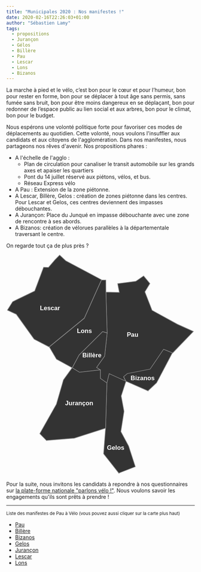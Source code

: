 ```yaml
---
title: "Municipales 2020 : Nos manifestes !"
date: 2020-02-16T22:26:03+01:00
author: "Sébastien Lamy"
tags:
  - propositions
  - Jurançon
  - Gélos
  - Billère
  - Pau
  - Lescar
  - Lons
  - Bizanos
---
```


La marche à pied et le vélo, c’est bon pour le cœur et pour l’humeur, bon pour rester en forme, bon pour se déplacer à tout âge sans permis, sans fumée sans bruit, bon pour être moins dangereux en se déplaçant, bon pour redonner de l’espace public au lien social et aux arbres, bon pour le climat, bon pour le budget.

Nous espérons une volonté politique forte pour favoriser ces modes de déplacements
au quotidien. Cette volonté, nous voulons l'insuffler aux candidats et aux citoyens
de l'agglomération. Dans nos manifestes, nous partageons nos rêves d'avenir. Nos
propositions phares : 

* A l'échelle de l'agglo :
  * Plan de circulation pour canaliser le transit automobile sur les grands axes et apaiser les quartiers
  * Pont du 14 juillet réservé aux piétons, vélos, et bus.
  * Réseau Express vélo
* A Pau : Extension de la zone piétonne.
* A Lescar, Billère, Gelos : création de zones piétonne dans les centres. Pour Lescar et Gelos, ces centres deviennent des impasses débouchantes.
* A Jurançon: Place du Junqué en impasse débouchante avec une zone de rencontre à ses abords.
* A Bizanos: création de vélorues parallèles à la départementale traversant le centre.

On regarde tout ça de plus près ?

<style type="text/css" media="screen">
  path {fill:#333; stroke: #888; stroke-width:2;}
  svg text {line-height:125%;font-weight:bold;font-family:"Liberation Sans";fill:#fff;font-size:22.5px;}
  a:hover path, a:focus path {fill:#07E86A; transition: .6s fill}
  a:hover text, a:focus text {fill:#333;}
  svg {width:100%;}
</style>
<svg xmlns="http://www.w3.org/2000/svg" viewBox="0 0 677.66175 795.17204">
 <g transform="translate(-4.2903 -162.08)" id="ManifestMap">
  <a href="https://municipales2020.parlons-velo.fr/manifeste/download/Pau">
    <path id="64445 PAU" d="m366.15 625.47-23.584-16.553-0.002-30.434-13.71-9.0772 29.075-40.58 9.0724-83.135-4.3441-146.78 48.175 1.0388-6.0471-31.502 65.318-8.5433 28.152-19.222 22.653 27.231-18.233 29.9 25.852 66.369 90.537 49.657 58.267 26.163-75.722 78.543-31.505-12.814-48.616 71.228-81.89 16.018-13.246 11.213 8.2555 16.018-60.206-27.231-8.2517 33.639z"/>
  <text y="459.06836" x="437.84421">Pau</text>
  </a>
  <a href="https://municipales2020.parlons-velo.fr/manifeste/download/Billere">
  <path id="64129 BILLERE" d="m342.57 578.42-75.152 8.5432-26.109-16.019 24.722-45.919 84.803-84.256 16.176 4.9393-9.0724 83.135-29.076 40.58 13.71 9.0766z"/>
  <text y="533.80737" x="277.84268">Billère</text>
  </a>
  <a href="https://municipales2020.parlons-velo.fr/manifeste/download/Bizanos">
  <path id="64132 BIZANOS" d="m514.39 653.92-79.783-35.24-8.2555-16.018 13.246-11.213 81.89-16.018 48.616-71.228 31.505 12.814-56.783 107.75-30.437 28.299z"/>
  <text y="615.01691" x="451.54691">Bizanos</text>
  </a>
  <a href="https://municipales2020.parlons-velo.fr/manifeste/download/Gelos">
  <path id="64237 GELOS" d="m409.22 949.22-55.061-69.68 7.1844-91.411 4.8093-162.64 8.2517-33.638 60.206 27.231-17.107 52.86 10.199 55.103-11.358 72.776 27.835 51.792 24.144 74.325-59.111 22.959z"/>
  <text y="865.01093" x="366.28308">Gelos</text>
  </a>
  <a href="https://municipales2020.parlons-velo.fr/manifeste/download/Jurancon">
  <path id="64284 JURANCON" d="m148.92 831.95-24.222-24.561 59.852-106.04 25.311-87.46 31.446-43.249 26.11 16.018 75.152-8.5427 0.002 30.434 23.584 16.553-4.8094 162.64-112.43 35.774-99.987 8.0088z"/>
  <text y="705.07281" x="215.70561">Jurançon</text>
  </a>
  <a href="https://municipales2020.parlons-velo.fr/manifeste/download/Lescar">
  <path id="64335 LESCAR" d="m159.12 496.24-54.71-28.3-64.123-89.44-32.079-14.95 19.073-30.43 79.289-38.45l31.965-85.057 17.328 0.54651 23.463-27.231 16.838-17.087 21.829 20.29 82.328 43.783 46.289 24.561-61.702 137.65-125.79 102.78z"/>
  <text y="363.43817" x="125.25892">Lescar</text>
  </a>
  <a href="https://municipales2020.parlons-velo.fr/manifeste/download/Lons">
  <path id="64348 LONS" d="m241.3 570.69-56.523-30.969-25.66-43.784 125.79-102.78 61.702-137.65 15.712-0.10819 0.32461 43.249 4.3441 146.78-16.176-4.9392-84.802 84.257-24.721 45.919z"/>
  <text y="446.27066" x="258.59906">Lons</text>
  </a>
  <!--
  <path id="64373 MAZERES-LEZONS" d="m416.35 799.68 11.358-72.777-10.199-55.103 17.107-52.86 79.782 35.24-0.0543 21.358-39.727 28.299-12.838 49.657-45.428 46.453z"/>
  <text style="font-size:20px" y="665.2077" x="425.07986"><tspan y="665.2077" x="425.07986">Mazères-</tspan><tspan y="690.2077" x="425.07986">Lezons</tspan></text>
  -->
 </g>
</svg>


Pour la suite, nous invitons les candidats à repondre à nos questionnaires sur [la plate-forme nationale "parlons vélo !"](https://municipales2020.parlons-velo.fr/). Nous voulons savoir les engagements qu'ils sont prêts à prendre !

<hr/>

<span style ="font-size: smaller">Liste des manifestes de Pau à Vélo (vous pouvez aussi cliquer sur la carte plus haut)</span>

* [Pau](https://municipales2020.parlons-velo.fr/manifeste/download/Pau)
* [Billère](https://municipales2020.parlons-velo.fr/manifeste/download/Billere)
* [Bizanos](https://municipales2020.parlons-velo.fr/manifeste/download/Bizanos)
* [Gelos](https://municipales2020.parlons-velo.fr/manifeste/download/Gelos)
* [Jurançon](https://municipales2020.parlons-velo.fr/manifeste/download/Jurancon)
* [Lescar](https://municipales2020.parlons-velo.fr/manifeste/download/Lescar)
* [Lons](https://municipales2020.parlons-velo.fr/manifeste/download/Lons)